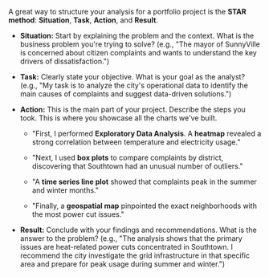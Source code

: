 

A great way to structure your analysis for a portfolio project is the **STAR method**: **Situation**, **Task**, **Action**, and **Result**.

- **Situation:** Start by explaining the problem and the context. What is the business problem you're trying to solve? (e.g., "The mayor of SunnyVille is concerned about citizen complaints and wants to understand the key drivers of dissatisfaction.")
    
- **Task:** Clearly state your objective. What is your goal as the analyst? (e.g., "My task is to analyze the city's operational data to identify the main causes of complaints and suggest data-driven solutions.")
    
- **Action:** This is the main part of your project. Describe the steps you took. This is where you showcase all the charts we've built.
    
    - "First, I performed **Exploratory Data Analysis**. A **heatmap** revealed a strong correlation between temperature and electricity usage."
        
    - "Next, I used **box plots** to compare complaints by district, discovering that Southtown had an unusual number of outliers."
        
    - "A **time series line plot** showed that complaints peak in the summer and winter months."
        
    - "Finally, a **geospatial map** pinpointed the exact neighborhoods with the most power cut issues."
        
- **Result:** Conclude with your findings and recommendations. What is the answer to the problem? (e.g., "The analysis shows that the primary issues are heat-related power cuts concentrated in Southtown. I recommend the city investigate the grid infrastructure in that specific area and prepare for peak usage during summer and winter.")